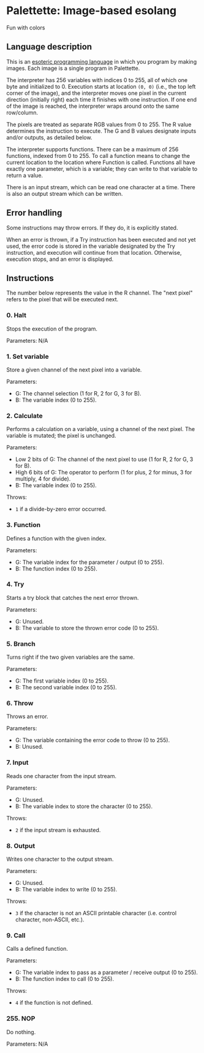 # Palettette: Image-based esolang

Fun with colors

## Language description

This is an [esoteric programming language](https://esolangs.org/wiki/Esoteric_programming_language) in which you program by making images. Each image is a single program in Palettette.

The interpreter has 256 variables with indices 0 to 255, all of which one byte and initialized to 0. Execution starts at location `(0, 0)` (i.e., the top left corner of the image), and the interpreter moves one pixel in the current direction (initially right) each time it finishes with one instruction. If one end of the image is reached, the interpreter wraps around onto the same row/column.

The pixels are treated as separate RGB values from 0 to 255. The R value determines the instruction to execute. The G and B values designate inputs and/or outputs, as detailed below.

The interpreter supports functions. There can be a maximum of 256 functions, indexed from 0 to 255. To call a function means to change the current location to the location where Function is called. Functions all have exactly one parameter, which is a variable; they can write to that variable to return a value.

There is an input stream, which can be read one character at a time. There is also an output stream which can be written.

## Error handling

Some instructions may throw errors. If they do, it is explicitly stated.

When an error is thrown, if a Try instruction has been executed and not yet used, the error code is stored in the variable designated by the Try instruction, and execution will continue from that location. Otherwise, execution stops, and an error is displayed.

## Instructions

The number below represents the value in the R channel. The "next pixel" refers to the pixel that will be executed next.

### 0. Halt

Stops the execution of the program.

Parameters: N/A

### 1. Set variable

Store a given channel of the next pixel into a variable.

Parameters:
- G: The channel selection (1 for R, 2 for G, 3 for B).
- B: The variable index (0 to 255).

### 2. Calculate

Performs a calculation on a variable, using a channel of the next pixel. The variable is mutated; the pixel is unchanged.

Parameters:
- Low 2 bits of G: The channel of the next pixel to use (1 for R, 2 for G, 3 for B).
- High 6 bits of G: The operator to perform (1 for plus, 2 for minus, 3 for multiply, 4 for divide).
- B: The variable index (0 to 255).

Throws:
- `1` if a divide-by-zero error occurred.

### 3. Function

Defines a function with the given index.

Parameters:
- G: The variable index for the parameter / output (0 to 255).
- B: The function index (0 to 255).

### 4. Try

Starts a try block that catches the next error thrown.

Parameters:
- G: Unused.
- B: The variable to store the thrown error code (0 to 255).

### 5. Branch

Turns right if the two given variables are the same.

Parameters:
- G: The first variable index (0 to 255).
- B: The second variable index (0 to 255).

### 6. Throw

Throws an error.

Parameters:
- G: The variable containing the error code to throw (0 to 255).
- B: Unused.

### 7. Input

Reads one character from the input stream.

Parameters:
- G: Unused.
- B: The variable index to store the character (0 to 255).

Throws:
- `2` if the input stream is exhausted.

### 8. Output

Writes one character to the output stream.

Parameters:
- G: Unused.
- B: The variable index to write (0 to 255).

Throws:
- `3` if the character is not an ASCII printable character (i.e. control character, non-ASCII, etc.).

### 9. Call

Calls a defined function.

Parameters:
- G: The variable index to pass as a parameter / receive output (0 to 255).
- B: The function index to call (0 to 255).

Throws:
- `4` if the function is not defined.

### 255. NOP

Do nothing.

Parameters: N/A
